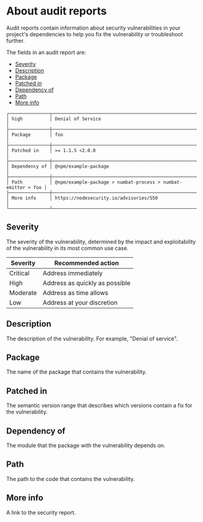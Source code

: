 <!--
title: 22 - About audit reports
featured: true
-->

# About audit reports

Audit reports contain information about security vulnerabilities in your project's dependencies to help you fix the vulnerability or troubleshoot further.

The fields in an audit report are:

* [Severity](#severity)
* [Description](#description)
* [Package](#package)
* [Patched in](#patched-in)
* [Dependency of](#dependency-of)
* [Path](#path)
* [More info](#more-info)

```
┌───────────────┬──────────────────────────────────────────────────────────────┐
│ high          │ Denial of Service                                            │
├───────────────┼──────────────────────────────────────────────────────────────┤
│ Package       │ foo                                                          │
├───────────────┼──────────────────────────────────────────────────────────────┤
│ Patched in    │ >= 1.1.5 <2.0.0                                              │
├───────────────┼──────────────────────────────────────────────────────────────┤
│ Dependency of │ @npm/example-package                                         │
├───────────────┼──────────────────────────────────────────────────────────────┤
│ Path          │ @npm/example-package > numbat-process > numbat-emitter > foo │
├───────────────┼──────────────────────────────────────────────────────────────┤
│ More info     │ https://nodesecurity.io/advisories/550                       │
└───────────────┴──────────────────────────────────────────────────────────────┘
```

## Severity

The severity of the vulnerability, determined by the impact and exploitability of the vulnerability in its most common use case.

| Severity |  Recommended action |
|----------|---------------------|
| Critical | Address immediately |
| High | Address as quickly as possible |
| Moderate | Address as time allows |
| Low | Address at your discretion |

## Description

The description of the vulnerability. For example, "Denial of service".

## Package

The name of the package that contains the vulnerability.

## Patched in

The semantic version range that describes which versions contain a fix for the vulnerability.

## Dependency of

The module that the package with the vulnerability depends on.

## Path

The path to the code that contains the vulnerability.

## More info

A link to the security report.
